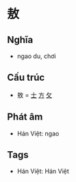 # 敖

## Nghĩa

* ngao du, chơi

## Cấu trúc
* 敖 = [士](士.md) [方](方.md) [攵](攵.md)

## Phát âm

* Hán Việt: ngao

## Tags
* Hán Việt: Hán Việt

<script>window.HANZI_FIELD='敖';</script>

